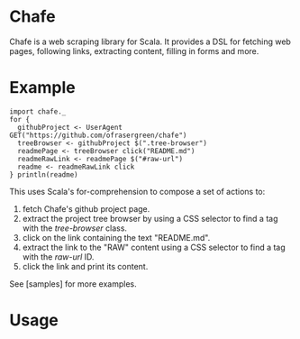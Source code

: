 Chafe
=====

Chafe is a web scraping library for Scala. It provides a DSL for fetching web
pages, following links, extracting content, filling in forms and more.

Example
=======

	import chafe._
	for {
	  githubProject <- UserAgent GET("https://github.com/ofrasergreen/chafe")
	  treeBrowser <- githubProject $(".tree-browser")
	  readmePage <- treeBrowser click("README.md")
	  readmeRawLink <- readmePage $("#raw-url")
	  readme <- readmeRawLink click
	} println(readme)

This uses Scala's for-comprehension to compose a set of actions to:

1. fetch Chafe's github project page.
1. extract the project tree browser by using a CSS selector to find a tag with
   the *tree-browser* class.
1. click on the link containing the text "README.md".
1. extract the link to the "RAW" content using a CSS selector to find a tag
   with the *raw-url* ID.
1. click the link and print its content.

See [samples] for more examples.

Usage
=====

